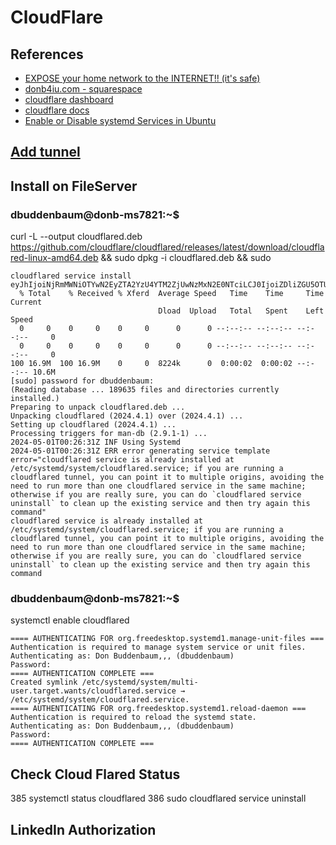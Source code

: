 # CloudFlare

## References

- [EXPOSE your home network to the INTERNET!! (it's safe)](https://youtu.be/ey4u7OUAF3c?si=pG8kaM5rGudSARnF)
- [donb4iu.com - squarespace](https://account.squarespace.com/domains/managed/donb4iu.com)
- [cloudflare dashboard](https://dash.cloudflare.com/64f1cb9607a2e06c58a36f507317a457)
- [cloudflare docs](https://developers.cloudflare.com/)
- [Enable or Disable systemd Services in Ubuntu](https://learnubuntu.com/enable-disable-systemd-services/)

## [Add tunnel](https://one.dash.cloudflare.com/64f1cb9607a2e06c58a36f507317a457/networks/tunnels)

## Install on FileServer

### dbuddenbaum@donb-ms7821:~$ 
curl -L --output cloudflared.deb https://github.com/cloudflare/cloudflared/releases/latest/download/cloudflared-linux-amd64.deb &&  sudo dpkg -i cloudflared.deb &&  sudo 
```
cloudflared service install eyJhIjoiNjRmMWNiOTYwN2EyZTA2YzU4YTM2ZjUwNzMxN2E0NTciLCJ0IjoiZDliZGU5OTUtZjVhMy00MDVmLWJhZGYtM2ZhYWNkZGFhMDlhIiwicyI6IllUUTNNR1E1TVdJdE4yUTFOeTAwTjJSa0xUZ3lOemd0WkdNME1HSmtNR00xTURabCJ9
  % Total    % Received % Xferd  Average Speed   Time    Time     Time  Current
                                 Dload  Upload   Total   Spent    Left  Speed
  0     0    0     0    0     0      0      0 --:--:-- --:--:-- --:--:--     0
  0     0    0     0    0     0      0      0 --:--:-- --:--:-- --:--:--     0
100 16.9M  100 16.9M    0     0  8224k      0  0:00:02  0:00:02 --:--:-- 10.6M
[sudo] password for dbuddenbaum:
(Reading database ... 189635 files and directories currently installed.)
Preparing to unpack cloudflared.deb ...
Unpacking cloudflared (2024.4.1) over (2024.4.1) ...
Setting up cloudflared (2024.4.1) ...
Processing triggers for man-db (2.9.1-1) ...
2024-05-01T00:26:31Z INF Using Systemd
2024-05-01T00:26:31Z ERR error generating service template error="cloudflared service is already installed at /etc/systemd/system/cloudflared.service; if you are running a cloudflared tunnel, you can point it to multiple origins, avoiding the need to run more than one cloudflared service in the same machine; otherwise if you are really sure, you can do `cloudflared service uninstall` to clean up the existing service and then try again this command"
cloudflared service is already installed at /etc/systemd/system/cloudflared.service; if you are running a cloudflared tunnel, you can point it to multiple origins, avoiding the need to run more than one cloudflared service in the same machine; otherwise if you are really sure, you can do `cloudflared service uninstall` to clean up the existing service and then try again this command
```
### dbuddenbaum@donb-ms7821:~$ 
systemctl enable cloudflared

```
==== AUTHENTICATING FOR org.freedesktop.systemd1.manage-unit-files ===
Authentication is required to manage system service or unit files.
Authenticating as: Don Buddenbaum,,, (dbuddenbaum)
Password:
==== AUTHENTICATION COMPLETE ===
Created symlink /etc/systemd/system/multi-user.target.wants/cloudflared.service → /etc/systemd/system/cloudflared.service.
==== AUTHENTICATING FOR org.freedesktop.systemd1.reload-daemon ===
Authentication is required to reload the systemd state.
Authenticating as: Don Buddenbaum,,, (dbuddenbaum)
Password:
==== AUTHENTICATION COMPLETE ===
```
## Check Cloud Flared Status

385  systemctl status cloudflared
386  sudo cloudflared service uninstall

## LinkedIn Authorization